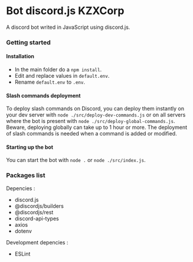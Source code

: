 # Bot discord.js KZXCorp
 A discord bot writed in JavaScript using discord.js.

### Getting started
#### Installation
- In the main folder do a `npm install`.
- Edit and replace values in `default.env`.
- Rename `default.env` to `.env`.

#### Slash commands deployment
To deploy slash commands on Discord, you can deploy them instantly on your dev server with `node ./src/deploy-dev-commands.js` or on all servers where the bot is present with `node ./src/deploy-global-commands.js`. Beware, deploying globally can take up to 1 hour or more.
The deployment of slash commands is needed when a command is added or modified. 
#### Starting up the bot
You can start the bot with `node .` or `node ./src/index.js`.

### Packages list
Depencies :
- discord.js
- @discordjs/builders
- @discordjs/rest
- discord-api-types
- axios
- dotenv

Development depencies :
- ESLint
